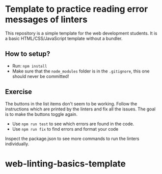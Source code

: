 # Template to practice reading error messages of linters

This repository is a simple template for the web development students. It is a basic HTML/CSS/JavaScript template without a bundler.

## How to setup?

- Run: `npm install`
- Make sure that the `node_modules` folder is in the `.gitignore`, this one should never be committed!

## Exercise

The buttons in the list items don't seem to be working. Follow the instructions which are printed by the linters and fix all the issues. The goal is to make the buttons toggle again.

- Use `npm run test` to see which errors are found in the code.
- Use `npm run fix` to find errors and format your code

Inspect the package.json to see more commands to run the linters individually.

# web-linting-basics-template
